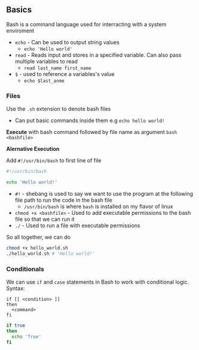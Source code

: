 ## Basics ##
Bash is a command language used for interracting with a system enviroment
- `echo` - Can be used to output string values
  - `echo 'Hello world'`
- `read` - Reads input and stores in a specified variable. Can also pass multiple variables to read
  -  `read last_name first_name`
- `$` - used to reference a variables's value
  - `echo $last_anme` 

### Files ###
Use the `.sh` extension to denote bash files
- Can put basic commands inside them e.g `echo hello world!`

**Execute** with bash command followed by file name as argument `bash <bashfile>`

**Alernative Execution**

Add `#!/usr/bin/bash` to first line of file
```bash
#!/usr/bin/bash

echo 'Hello world!'
```
- `#!` - shebang is used to say we want to use the program at the following file path to run the code in the bash file
  - `/usr/bin/bash` is where `bash` is installed on my flavor of linux
- `chmod +x <bashfile>` - Used to add executable permissions to the bash file so that we can run it
- `./` - Used to run a file with executable permissions

So all together, we can do
```bash
chmod +x hello_world.sh
./hello_world.sh # 'Hello world!'
```
### Conditionals ###
We can use `if` and `case` statements in Bash to work with conditional logic. Syntax:
```
if [[ <condition> ]]
then
  <command>
fi
```
```bash
if true
then
  echo 'True'
fi
```
